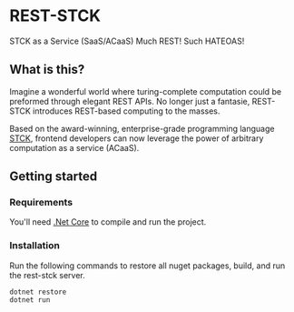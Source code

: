 REST-STCK
=========

STCK as a Service (SaaS/ACaaS) Much REST! Such HATEOAS!

What is this?
-------------

Imagine a wonderful world where turing-complete computation could be preformed through elegant REST APIs.
No longer just a fantasie, REST-STCK introduces REST-based computing to the masses.

Based on the award-winning, enterprise-grade programming language [STCK](https://github.com/teodoran/stck), frontend developers can now leverage the power of arbitrary computation as a service (ACaaS).

Getting started
---------------

### Requirements

You'll need [.Net Core](https://www.microsoft.com/net/core) to compile and run the project.

### Installation

Run the following commands to restore all nuget packages, build, and run the rest-stck server.

```
dotnet restore
dotnet run
```
